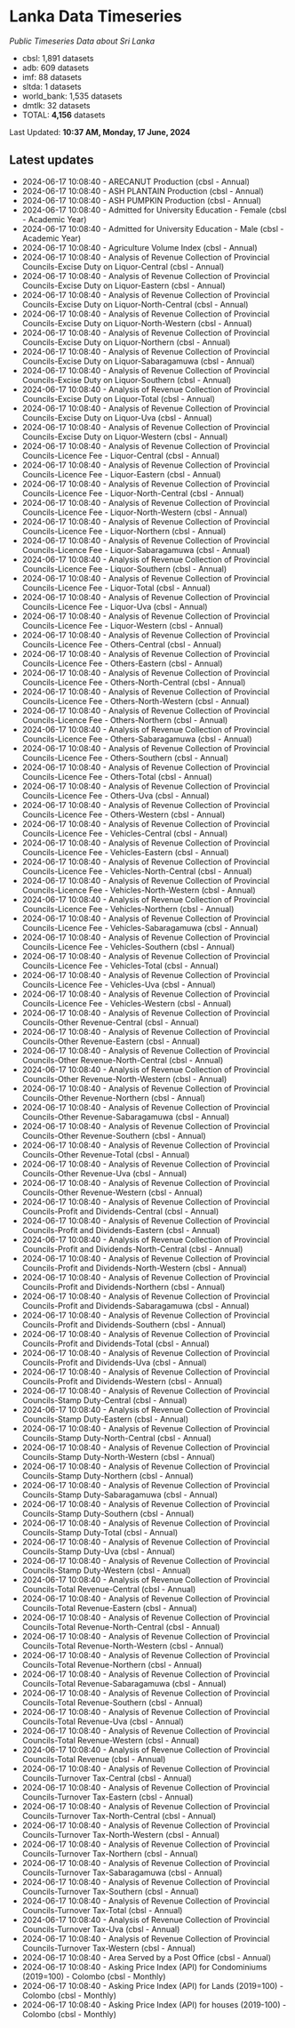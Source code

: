 # Lanka Data Timeseries
*Public Timeseries Data about Sri Lanka*

* cbsl: 1,891 datasets
* adb: 609 datasets
* imf: 88 datasets
* sltda: 1 datasets
* world_bank: 1,535 datasets
* dmtlk: 32 datasets
* TOTAL: **4,156** datasets

Last Updated: **10:37 AM, Monday, 17 June, 2024**

## Latest updates

* 2024-06-17 10:08:40 - ARECANUT Production (cbsl - Annual)
* 2024-06-17 10:08:40 - ASH PLANTAIN Production (cbsl - Annual)
* 2024-06-17 10:08:40 - ASH PUMPKIN Production (cbsl - Annual)
* 2024-06-17 10:08:40 - Admitted for University Education - Female (cbsl - Academic Year)
* 2024-06-17 10:08:40 - Admitted for University Education - Male (cbsl - Academic Year)
* 2024-06-17 10:08:40 - Agriculture Volume Index (cbsl - Annual)
* 2024-06-17 10:08:40 - Analysis of Revenue Collection of Provincial Councils-Excise Duty on Liquor-Central (cbsl - Annual)
* 2024-06-17 10:08:40 - Analysis of Revenue Collection of Provincial Councils-Excise Duty on Liquor-Eastern (cbsl - Annual)
* 2024-06-17 10:08:40 - Analysis of Revenue Collection of Provincial Councils-Excise Duty on Liquor-North-Central (cbsl - Annual)
* 2024-06-17 10:08:40 - Analysis of Revenue Collection of Provincial Councils-Excise Duty on Liquor-North-Western (cbsl - Annual)
* 2024-06-17 10:08:40 - Analysis of Revenue Collection of Provincial Councils-Excise Duty on Liquor-Northern (cbsl - Annual)
* 2024-06-17 10:08:40 - Analysis of Revenue Collection of Provincial Councils-Excise Duty on Liquor-Sabaragamuwa (cbsl - Annual)
* 2024-06-17 10:08:40 - Analysis of Revenue Collection of Provincial Councils-Excise Duty on Liquor-Southern (cbsl - Annual)
* 2024-06-17 10:08:40 - Analysis of Revenue Collection of Provincial Councils-Excise Duty on Liquor-Total (cbsl - Annual)
* 2024-06-17 10:08:40 - Analysis of Revenue Collection of Provincial Councils-Excise Duty on Liquor-Uva (cbsl - Annual)
* 2024-06-17 10:08:40 - Analysis of Revenue Collection of Provincial Councils-Excise Duty on Liquor-Western (cbsl - Annual)
* 2024-06-17 10:08:40 - Analysis of Revenue Collection of Provincial Councils-Licence Fee - Liquor-Central (cbsl - Annual)
* 2024-06-17 10:08:40 - Analysis of Revenue Collection of Provincial Councils-Licence Fee - Liquor-Eastern (cbsl - Annual)
* 2024-06-17 10:08:40 - Analysis of Revenue Collection of Provincial Councils-Licence Fee - Liquor-North-Central (cbsl - Annual)
* 2024-06-17 10:08:40 - Analysis of Revenue Collection of Provincial Councils-Licence Fee - Liquor-North-Western (cbsl - Annual)
* 2024-06-17 10:08:40 - Analysis of Revenue Collection of Provincial Councils-Licence Fee - Liquor-Northern (cbsl - Annual)
* 2024-06-17 10:08:40 - Analysis of Revenue Collection of Provincial Councils-Licence Fee - Liquor-Sabaragamuwa (cbsl - Annual)
* 2024-06-17 10:08:40 - Analysis of Revenue Collection of Provincial Councils-Licence Fee - Liquor-Southern (cbsl - Annual)
* 2024-06-17 10:08:40 - Analysis of Revenue Collection of Provincial Councils-Licence Fee - Liquor-Total (cbsl - Annual)
* 2024-06-17 10:08:40 - Analysis of Revenue Collection of Provincial Councils-Licence Fee - Liquor-Uva (cbsl - Annual)
* 2024-06-17 10:08:40 - Analysis of Revenue Collection of Provincial Councils-Licence Fee - Liquor-Western (cbsl - Annual)
* 2024-06-17 10:08:40 - Analysis of Revenue Collection of Provincial Councils-Licence Fee - Others-Central (cbsl - Annual)
* 2024-06-17 10:08:40 - Analysis of Revenue Collection of Provincial Councils-Licence Fee - Others-Eastern (cbsl - Annual)
* 2024-06-17 10:08:40 - Analysis of Revenue Collection of Provincial Councils-Licence Fee - Others-North-Central (cbsl - Annual)
* 2024-06-17 10:08:40 - Analysis of Revenue Collection of Provincial Councils-Licence Fee - Others-North-Western (cbsl - Annual)
* 2024-06-17 10:08:40 - Analysis of Revenue Collection of Provincial Councils-Licence Fee - Others-Northern (cbsl - Annual)
* 2024-06-17 10:08:40 - Analysis of Revenue Collection of Provincial Councils-Licence Fee - Others-Sabaragamuwa (cbsl - Annual)
* 2024-06-17 10:08:40 - Analysis of Revenue Collection of Provincial Councils-Licence Fee - Others-Southern (cbsl - Annual)
* 2024-06-17 10:08:40 - Analysis of Revenue Collection of Provincial Councils-Licence Fee - Others-Total (cbsl - Annual)
* 2024-06-17 10:08:40 - Analysis of Revenue Collection of Provincial Councils-Licence Fee - Others-Uva (cbsl - Annual)
* 2024-06-17 10:08:40 - Analysis of Revenue Collection of Provincial Councils-Licence Fee - Others-Western (cbsl - Annual)
* 2024-06-17 10:08:40 - Analysis of Revenue Collection of Provincial Councils-Licence Fee - Vehicles-Central (cbsl - Annual)
* 2024-06-17 10:08:40 - Analysis of Revenue Collection of Provincial Councils-Licence Fee - Vehicles-Eastern (cbsl - Annual)
* 2024-06-17 10:08:40 - Analysis of Revenue Collection of Provincial Councils-Licence Fee - Vehicles-North-Central (cbsl - Annual)
* 2024-06-17 10:08:40 - Analysis of Revenue Collection of Provincial Councils-Licence Fee - Vehicles-North-Western (cbsl - Annual)
* 2024-06-17 10:08:40 - Analysis of Revenue Collection of Provincial Councils-Licence Fee - Vehicles-Northern (cbsl - Annual)
* 2024-06-17 10:08:40 - Analysis of Revenue Collection of Provincial Councils-Licence Fee - Vehicles-Sabaragamuwa (cbsl - Annual)
* 2024-06-17 10:08:40 - Analysis of Revenue Collection of Provincial Councils-Licence Fee - Vehicles-Southern (cbsl - Annual)
* 2024-06-17 10:08:40 - Analysis of Revenue Collection of Provincial Councils-Licence Fee - Vehicles-Total (cbsl - Annual)
* 2024-06-17 10:08:40 - Analysis of Revenue Collection of Provincial Councils-Licence Fee - Vehicles-Uva (cbsl - Annual)
* 2024-06-17 10:08:40 - Analysis of Revenue Collection of Provincial Councils-Licence Fee - Vehicles-Western (cbsl - Annual)
* 2024-06-17 10:08:40 - Analysis of Revenue Collection of Provincial Councils-Other Revenue-Central (cbsl - Annual)
* 2024-06-17 10:08:40 - Analysis of Revenue Collection of Provincial Councils-Other Revenue-Eastern (cbsl - Annual)
* 2024-06-17 10:08:40 - Analysis of Revenue Collection of Provincial Councils-Other Revenue-North-Central (cbsl - Annual)
* 2024-06-17 10:08:40 - Analysis of Revenue Collection of Provincial Councils-Other Revenue-North-Western (cbsl - Annual)
* 2024-06-17 10:08:40 - Analysis of Revenue Collection of Provincial Councils-Other Revenue-Northern (cbsl - Annual)
* 2024-06-17 10:08:40 - Analysis of Revenue Collection of Provincial Councils-Other Revenue-Sabaragamuwa (cbsl - Annual)
* 2024-06-17 10:08:40 - Analysis of Revenue Collection of Provincial Councils-Other Revenue-Southern (cbsl - Annual)
* 2024-06-17 10:08:40 - Analysis of Revenue Collection of Provincial Councils-Other Revenue-Total (cbsl - Annual)
* 2024-06-17 10:08:40 - Analysis of Revenue Collection of Provincial Councils-Other Revenue-Uva (cbsl - Annual)
* 2024-06-17 10:08:40 - Analysis of Revenue Collection of Provincial Councils-Other Revenue-Western (cbsl - Annual)
* 2024-06-17 10:08:40 - Analysis of Revenue Collection of Provincial Councils-Profit and Dividends-Central (cbsl - Annual)
* 2024-06-17 10:08:40 - Analysis of Revenue Collection of Provincial Councils-Profit and Dividends-Eastern (cbsl - Annual)
* 2024-06-17 10:08:40 - Analysis of Revenue Collection of Provincial Councils-Profit and Dividends-North-Central (cbsl - Annual)
* 2024-06-17 10:08:40 - Analysis of Revenue Collection of Provincial Councils-Profit and Dividends-North-Western (cbsl - Annual)
* 2024-06-17 10:08:40 - Analysis of Revenue Collection of Provincial Councils-Profit and Dividends-Northern (cbsl - Annual)
* 2024-06-17 10:08:40 - Analysis of Revenue Collection of Provincial Councils-Profit and Dividends-Sabaragamuwa (cbsl - Annual)
* 2024-06-17 10:08:40 - Analysis of Revenue Collection of Provincial Councils-Profit and Dividends-Southern (cbsl - Annual)
* 2024-06-17 10:08:40 - Analysis of Revenue Collection of Provincial Councils-Profit and Dividends-Total (cbsl - Annual)
* 2024-06-17 10:08:40 - Analysis of Revenue Collection of Provincial Councils-Profit and Dividends-Uva (cbsl - Annual)
* 2024-06-17 10:08:40 - Analysis of Revenue Collection of Provincial Councils-Profit and Dividends-Western (cbsl - Annual)
* 2024-06-17 10:08:40 - Analysis of Revenue Collection of Provincial Councils-Stamp Duty-Central (cbsl - Annual)
* 2024-06-17 10:08:40 - Analysis of Revenue Collection of Provincial Councils-Stamp Duty-Eastern (cbsl - Annual)
* 2024-06-17 10:08:40 - Analysis of Revenue Collection of Provincial Councils-Stamp Duty-North-Central (cbsl - Annual)
* 2024-06-17 10:08:40 - Analysis of Revenue Collection of Provincial Councils-Stamp Duty-North-Western (cbsl - Annual)
* 2024-06-17 10:08:40 - Analysis of Revenue Collection of Provincial Councils-Stamp Duty-Northern (cbsl - Annual)
* 2024-06-17 10:08:40 - Analysis of Revenue Collection of Provincial Councils-Stamp Duty-Sabaragamuwa (cbsl - Annual)
* 2024-06-17 10:08:40 - Analysis of Revenue Collection of Provincial Councils-Stamp Duty-Southern (cbsl - Annual)
* 2024-06-17 10:08:40 - Analysis of Revenue Collection of Provincial Councils-Stamp Duty-Total (cbsl - Annual)
* 2024-06-17 10:08:40 - Analysis of Revenue Collection of Provincial Councils-Stamp Duty-Uva (cbsl - Annual)
* 2024-06-17 10:08:40 - Analysis of Revenue Collection of Provincial Councils-Stamp Duty-Western (cbsl - Annual)
* 2024-06-17 10:08:40 - Analysis of Revenue Collection of Provincial Councils-Total Revenue-Central (cbsl - Annual)
* 2024-06-17 10:08:40 - Analysis of Revenue Collection of Provincial Councils-Total Revenue-Eastern (cbsl - Annual)
* 2024-06-17 10:08:40 - Analysis of Revenue Collection of Provincial Councils-Total Revenue-North-Central (cbsl - Annual)
* 2024-06-17 10:08:40 - Analysis of Revenue Collection of Provincial Councils-Total Revenue-North-Western (cbsl - Annual)
* 2024-06-17 10:08:40 - Analysis of Revenue Collection of Provincial Councils-Total Revenue-Northern (cbsl - Annual)
* 2024-06-17 10:08:40 - Analysis of Revenue Collection of Provincial Councils-Total Revenue-Sabaragamuwa (cbsl - Annual)
* 2024-06-17 10:08:40 - Analysis of Revenue Collection of Provincial Councils-Total Revenue-Southern (cbsl - Annual)
* 2024-06-17 10:08:40 - Analysis of Revenue Collection of Provincial Councils-Total Revenue-Uva (cbsl - Annual)
* 2024-06-17 10:08:40 - Analysis of Revenue Collection of Provincial Councils-Total Revenue-Western (cbsl - Annual)
* 2024-06-17 10:08:40 - Analysis of Revenue Collection of Provincial Councils-Total Revenue (cbsl - Annual)
* 2024-06-17 10:08:40 - Analysis of Revenue Collection of Provincial Councils-Turnover Tax-Central (cbsl - Annual)
* 2024-06-17 10:08:40 - Analysis of Revenue Collection of Provincial Councils-Turnover Tax-Eastern (cbsl - Annual)
* 2024-06-17 10:08:40 - Analysis of Revenue Collection of Provincial Councils-Turnover Tax-North-Central (cbsl - Annual)
* 2024-06-17 10:08:40 - Analysis of Revenue Collection of Provincial Councils-Turnover Tax-North-Western (cbsl - Annual)
* 2024-06-17 10:08:40 - Analysis of Revenue Collection of Provincial Councils-Turnover Tax-Northern (cbsl - Annual)
* 2024-06-17 10:08:40 - Analysis of Revenue Collection of Provincial Councils-Turnover Tax-Sabaragamuwa (cbsl - Annual)
* 2024-06-17 10:08:40 - Analysis of Revenue Collection of Provincial Councils-Turnover Tax-Southern (cbsl - Annual)
* 2024-06-17 10:08:40 - Analysis of Revenue Collection of Provincial Councils-Turnover Tax-Total (cbsl - Annual)
* 2024-06-17 10:08:40 - Analysis of Revenue Collection of Provincial Councils-Turnover Tax-Uva (cbsl - Annual)
* 2024-06-17 10:08:40 - Analysis of Revenue Collection of Provincial Councils-Turnover Tax-Western (cbsl - Annual)
* 2024-06-17 10:08:40 - Area Served by a Post Office (cbsl - Annual)
* 2024-06-17 10:08:40 - Asking Price Index (API) for Condominiums (2019=100) - Colombo (cbsl - Monthly)
* 2024-06-17 10:08:40 - Asking Price Index (API) for Lands (2019=100) - Colombo (cbsl - Monthly)
* 2024-06-17 10:08:40 - Asking Price Index (API) for houses (2019-100) - Colombo (cbsl - Monthly)